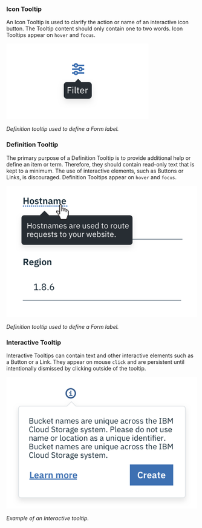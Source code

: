 ### Icon Tooltip
An Icon Tooltip is used to clarify the action or name of an interactive icon button. The Tooltip content should only contain one to two words. Icon Tooltips appear on `hover` and `focus`.

![example of an icon tooltip](images/icon-tooltip-usage-2.png)

_Definition tooltip used to define a Form label._



### Definition Tooltip
The primary purpose of a Definition Tooltip is to provide additional help or define an item or term. Therefore, they should contain read-only text that is kept to a minimum. The use of interactive elements, such as Buttons or Links, is discouraged. Definition Tooltips appear on `hover` and `focus`.

![example of an interactive tooltip](images/tooltip-usage-2.png)

_Definition tooltip used to define a Form label._



### Interactive Tooltip
Interactive Tooltips can contain text and other interactive elements such as a Button or a Link. They appear on mouse `click` and are persistent until intentionally dismissed by clicking outside of the tooltip.

![example of an interactive tooltip](images/tooltip-usage-3.png)

_Example of an Interactive tooltip._
